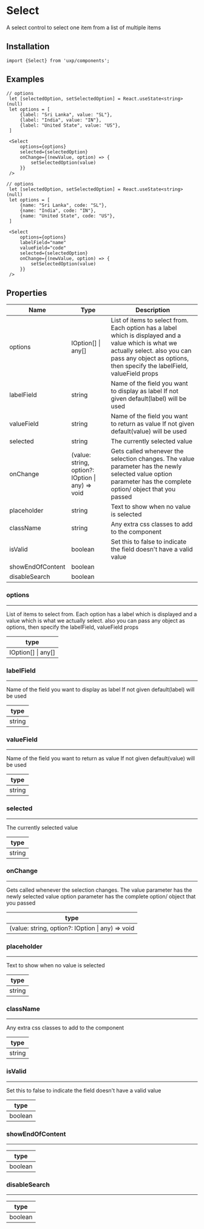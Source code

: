 # Select




A select control to select one item from a list of multiple items


 

## Installation



```tsx
import {Select} from 'uxp/components';
```

## Examples



```tsx
// options
 let [selectedOption, setSelectedOption] = React.useState<string>(null)
 let options = [
     {label: "Sri Lanka", value: "SL"},
     {label: "India", value: "IN"},
     {label: "United State", value: "US"},
 ]

 <Select
     options={options}
     selected={selectedOption}
     onChange={(newValue, option) => {
         setSelectedOption(value)
     }}
 />
```



```tsx
// options
 let [selectedOption, setSelectedOption] = React.useState<string>(null)
 let options = [
     {name: "Sri Lanka", code: "SL"},
     {name: "India", code: "IN"},
     {name: "United State", code: "US"},
 ]

 <Select
     options={options}
     labelField="name"
     valueField="code"
     selected={selectedOption}
     onChange={(newValue, option) => {
         setSelectedOption(value)
     }}
 />
```

## Properties

|Name|Type|Description|
|-|-|-|
|options|IOption[] \| any[]|List of items to select from. Each option has a label which is displayed and a value which is what we actually select. also you can pass any object as options, then specify the labelField, valueField props |
|labelField|string|Name of the field you want to display as label If not given default(label) will be used |
|valueField|string|Name of the field you want to return as value If not given default(value) will be used |
|selected|string|The currently selected value |
|onChange|(value: string, option?: IOption \| any) => void|Gets called whenever the selection changes. The value parameter has the newly selected value option parameter has the complete option/ object that you passed |
|placeholder|string|Text to show when no value is selected |
|className|string|Any extra css classes to add to the component |
|isValid|boolean|Set this to false to indicate the field doesn't have a valid value |
|showEndOfContent|boolean||
|disableSearch|boolean||
### options



---



List of items to select from.
Each option has a label which is displayed and a value which is what we actually select.
also you can pass any object as options, then specify the labelField, valueField props


|type|
|-|
|IOption[] \| any[]|
### labelField



---



Name of the field you want to display as label
If not given default(label) will be used


|type|
|-|
|string|
### valueField



---



Name of the field you want to return  as value
If not given default(value) will be used


|type|
|-|
|string|
### selected



---



The  currently selected value


|type|
|-|
|string|
### onChange



---



Gets called whenever the selection changes.
The value parameter has the newly selected value
option parameter has the complete option/ object that you passed


|type|
|-|
|(value: string, option?: IOption \| any) => void|
### placeholder



---



Text to show when no value is selected


|type|
|-|
|string|
### className



---



Any extra css classes to add to the component


|type|
|-|
|string|
### isValid



---



Set this to false to indicate the field doesn't have a valid value


|type|
|-|
|boolean|
### showEndOfContent



---





|type|
|-|
|boolean|
### disableSearch



---





|type|
|-|
|boolean|
